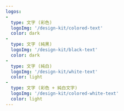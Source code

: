 ```yaml
---
logos:
-
  type: 文字 (彩色)
  logoImg: '/design-kit/colored-text'
  color: dark
-
  type: 文字 (純黑)
  logoImg: '/design-kit/black-text'
  color: dark
-
  type: 文字 (純白)
  logoImg: '/design-kit/white-text'
  color: light
-
  type: 文字 (彩色 + 純白文字)
  logoImg: '/design-kit/colored-white-text'
  color: light
---
```

